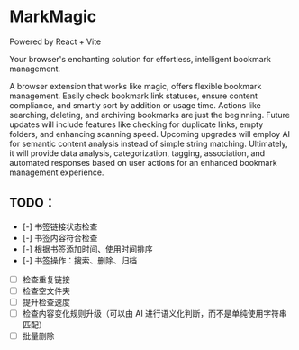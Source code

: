 # MarkMagic

Powered by React + Vite

Your browser's enchanting solution for effortless, intelligent bookmark management.

A browser extension that works like magic, offers flexible bookmark management. Easily check bookmark link statuses, ensure content compliance, and smartly sort by addition or usage time. Actions like searching, deleting, and archiving bookmarks are just the beginning. Future updates will include features like checking for duplicate links, empty folders, and enhancing scanning speed. Upcoming upgrades will employ AI for semantic content analysis instead of simple string matching. Ultimately, it will provide data analysis, categorization, tagging, association, and automated responses based on user actions for an enhanced bookmark management experience.


## TODO：

- [-] 书签链接状态检查
- [-] 书签内容符合检查
- [-] 根据书签添加时间、使用时间排序
- [-] 书签操作：搜索、删除、归档
- [ ] 检查重复链接
- [ ] 检查空文件夹
- [ ] 提升检查速度
- [ ] 检查内容变化规则升级（可以由 AI 进行语义化判断，而不是单纯使用字符串匹配）
- [ ] 批量删除
